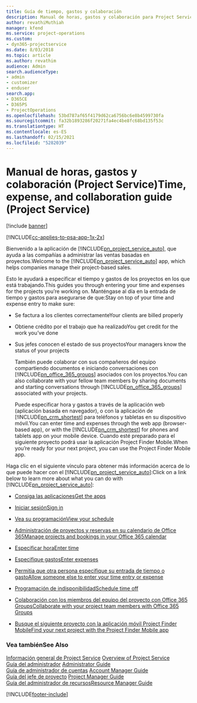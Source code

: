 ```yaml
---
title: Guía de tiempo, gastos y colaboración
description: Manual de horas, gastos y colaboración para Project Service
author: revathiMuthiah
manager: kfend
ms.service: project-operations
ms.custom:
- dyn365-projectservice
ms.date: 8/03/2018
ms.topic: article
ms.author: revathim
audience: Admin
search.audienceType:
- admin
- customizer
- enduser
search.app:
- D365CE
- D365PS
- ProjectOperations
ms.openlocfilehash: 53bd787af65f4179d62ca6756bc6e8b4599730fa
ms.sourcegitcommit: fa32b1893286f20271fa4ec4be8fc68bd135f53c
ms.translationtype: HT
ms.contentlocale: es-ES
ms.lasthandoff: 02/15/2021
ms.locfileid: "5282039"
---
```

# <a name="time-expense-and-collaboration-guide-project-service"></a><span data-ttu-id="36ae5-103">Manual de horas, gastos y colaboración (Project Service)</span><span class="sxs-lookup"><span data-stu-id="36ae5-103">Time, expense, and collaboration guide (Project Service)</span></span>

[!include [banner](../includes/psa-now-project-operations.md)]

[!INCLUDE[cc-applies-to-psa-app-1x-2x](../includes/cc-applies-to-psa-app-1x-2x.md)]

<span data-ttu-id="36ae5-104">Bienvenido a la aplicación de [!INCLUDE[pn_project_service_auto](../includes/pn-project-service-auto.md)], que ayuda a las compañías a administrar las ventas basadas en proyectos.</span><span class="sxs-lookup"><span data-stu-id="36ae5-104">Welcome to the [!INCLUDE[pn_project_service_auto](../includes/pn-project-service-auto.md)] app, which helps companies manage their project-based sales.</span></span> 
  
 <span data-ttu-id="36ae5-105">Esto le ayudará a especificar el tiempo y gastos de los proyectos en los que está trabajando.</span><span class="sxs-lookup"><span data-stu-id="36ae5-105">This guides you through entering your time and expenses for the projects you’re working on.</span></span> <span data-ttu-id="36ae5-106">Manténgase al día en la entrada de tiempo y gastos para asegurarse de que:</span><span class="sxs-lookup"><span data-stu-id="36ae5-106">Stay on top of your time and expense entry to make sure:</span></span>  
  
- <span data-ttu-id="36ae5-107">Se factura a los clientes correctamente</span><span class="sxs-lookup"><span data-stu-id="36ae5-107">Your clients are billed properly</span></span>  
  
- <span data-ttu-id="36ae5-108">Obtiene crédito por el trabajo que ha realizado</span><span class="sxs-lookup"><span data-stu-id="36ae5-108">You get credit for the work you’ve done</span></span>  
  
- <span data-ttu-id="36ae5-109">Sus jefes conocen el estado de sus proyectos</span><span class="sxs-lookup"><span data-stu-id="36ae5-109">Your managers know the status of your projects</span></span>  
  
  <span data-ttu-id="36ae5-110">También puede colaborar con sus compañeros del equipo compartiendo documentos e iniciando conversaciones con [!INCLUDE[pn_office_365_groups](../includes/pn-office-365-groups.md)] asociados con los proyectos.</span><span class="sxs-lookup"><span data-stu-id="36ae5-110">You can also collaborate with your fellow team members by sharing documents and starting conversations through [!INCLUDE[pn_office_365_groups](../includes/pn-office-365-groups.md)] associated with your projects.</span></span>  
  
  <span data-ttu-id="36ae5-111">Puede especificar hora y gastos a través de la aplicación web (aplicación basada en navegador), o con la aplicación de [!INCLUDE[pn_crm_shortest](../includes/pn-crm-shortest.md)] para teléfonos y tabletas en su dispositivo móvil.</span><span class="sxs-lookup"><span data-stu-id="36ae5-111">You can enter time and expenses through the web app (browser-based app), or with the [!INCLUDE[pn_crm_shortest](../includes/pn-crm-shortest.md)] for phones and tablets app on your mobile device.</span></span> <span data-ttu-id="36ae5-112">Cuando esté preparado para el siguiente proyecto podrá usar la aplicación Project Finder Mobile.</span><span class="sxs-lookup"><span data-stu-id="36ae5-112">When you’re ready for your next project, you can use the Project Finder Mobile app.</span></span>  
  
<span data-ttu-id="36ae5-113">Haga clic en el siguiente vínculo para obtener más información acerca de lo que puede hacer con el [!INCLUDE[pn_project_service_auto](../includes/pn-project-service-auto.md)]:</span><span class="sxs-lookup"><span data-stu-id="36ae5-113">Click on a link below to learn more about what you can do with [!INCLUDE[pn_project_service_auto](../includes/pn-project-service-auto.md)]:</span></span>  
  
-   [<span data-ttu-id="36ae5-114">Consiga las aplicaciones</span><span class="sxs-lookup"><span data-stu-id="36ae5-114">Get the apps</span></span>](../psa/get-apps.md)  
  
-   [<span data-ttu-id="36ae5-115">Iniciar sesión</span><span class="sxs-lookup"><span data-stu-id="36ae5-115">Sign in</span></span>](../psa/sign-in.md)  
  
-   [<span data-ttu-id="36ae5-116">Vea su programación</span><span class="sxs-lookup"><span data-stu-id="36ae5-116">View your schedule</span></span>](../psa/view-schedule.md)  
  
-   [<span data-ttu-id="36ae5-117">Administración de proyectos y reservas en su calendario de Office 365</span><span class="sxs-lookup"><span data-stu-id="36ae5-117">Manage projects and bookings in your Office 365 calendar</span></span>](../psa/manage-project-bookings-office-365-calendar.md)  
  
-   [<span data-ttu-id="36ae5-118">Especificar hora</span><span class="sxs-lookup"><span data-stu-id="36ae5-118">Enter time</span></span>](../psa/enter-time.md)  
  
-   [<span data-ttu-id="36ae5-119">Especifique gastos</span><span class="sxs-lookup"><span data-stu-id="36ae5-119">Enter expenses</span></span>](../psa/enter-expenses.md)  
  
-   [<span data-ttu-id="36ae5-120">Permitia que otra persona especifique su entrada de tiempo o gasto</span><span class="sxs-lookup"><span data-stu-id="36ae5-120">Allow someone else to enter your time entry or expense</span></span>](../psa/allow-someone-else-enter-time-entry-expense.md)  
  
-   [<span data-ttu-id="36ae5-121">Programación de indisponibilidad</span><span class="sxs-lookup"><span data-stu-id="36ae5-121">Schedule time off</span></span>](../psa/schedule-time-off.md)  
  
-   [<span data-ttu-id="36ae5-122">Colaboración con los miembros del equipo del proyecto con Office 365 Groups</span><span class="sxs-lookup"><span data-stu-id="36ae5-122">Collaborate with your project team members with Office 365 Groups</span></span>](../psa/collaborate-project-team-members-office-365-groups.md)  
  
-   [<span data-ttu-id="36ae5-123">Busque el siguiente proyecto con la aplicación móvil Project Finder Mobile</span><span class="sxs-lookup"><span data-stu-id="36ae5-123">Find your next project with the Project Finder Mobile app</span></span>](../psa/find-next-project-finder-mobile-app.md)  
  
### <a name="see-also"></a><span data-ttu-id="36ae5-124">Vea también</span><span class="sxs-lookup"><span data-stu-id="36ae5-124">See Also</span></span>  
 <span data-ttu-id="36ae5-125">[Información general de Project Service](../psa/overview.md) </span><span class="sxs-lookup"><span data-stu-id="36ae5-125">[Overview of Project Service](../psa/overview.md) </span></span>  
 <span data-ttu-id="36ae5-126">[Guía del administrador](../psa/admin-guide.md) </span><span class="sxs-lookup"><span data-stu-id="36ae5-126">[Administrator Guide](../psa/admin-guide.md) </span></span>  
 <span data-ttu-id="36ae5-127">[Guía de administrador de cuentas](../psa/account-manager-guide.md) </span><span class="sxs-lookup"><span data-stu-id="36ae5-127">[Account Manager Guide](../psa/account-manager-guide.md) </span></span>  
 <span data-ttu-id="36ae5-128">[Guía del jefe de proyecto](../psa/project-manager-guide.md) </span><span class="sxs-lookup"><span data-stu-id="36ae5-128">[Project Manager Guide](../psa/project-manager-guide.md) </span></span>  
 [<span data-ttu-id="36ae5-129">Guía del administrador de recursos</span><span class="sxs-lookup"><span data-stu-id="36ae5-129">Resource Manager Guide</span></span>](../psa/resource-manager-guide.md)   


[!INCLUDE[footer-include](../includes/footer-banner.md)]